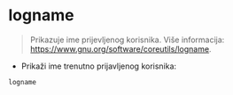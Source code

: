 # logname

> Prikazuje ime prijevljenog korisnika.
> Više informacija: <https://www.gnu.org/software/coreutils/logname>.

- Prikaži ime trenutno prijavljenog korisnika:

`logname`
